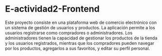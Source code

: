 # E-actividad2-Frontend

Este proyecto consiste en una plataforma web de comercio electrónico con un sistema de gestión de usuarios y productos. La aplicación permite a los usuarios registrarse como compradores o administradores. Los administradores tienen la capacidad de gestionar los productos de la tienda y los usuarios registrados, mientras que los compradores pueden navegar por los productos, agregarlos a sus favoritos, y editar su perfil personal.

